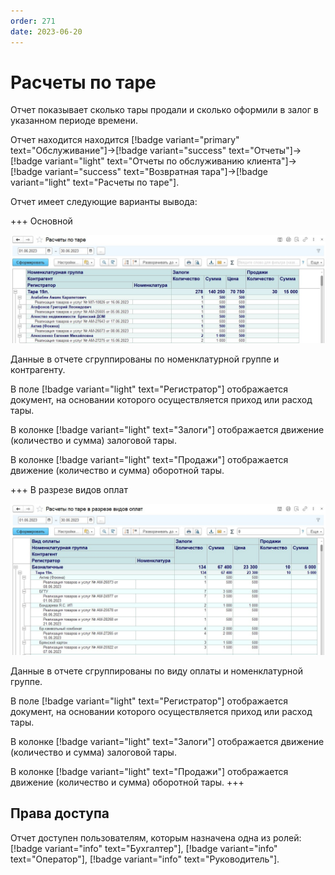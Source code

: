 ```yaml
---
order: 271
date: 2023-06-20
---
```

# Расчеты по таре

Отчет показывает сколько тары продали и сколько оформили в залог в указанном периоде времени.

Отчет находится находится [!badge variant="primary" text="Обслуживание"]->[!badge variant="success" text="Отчеты"]->[!badge variant="light" text="Отчеты по обслуживанию клиента"]->[!badge variant="success" text="Возвратная тара"]->[!badge variant="light" text="Расчеты по таре"].

Отчет имеет следующие варианты вывода:

+++ Основной

![](/images/Отчет_расчеты_по_таре.jpg)

Данные в отчете сгруппированы по номенклатурной группе и контрагенту.

В поле [!badge variant="light" text="Регистратор"] отображается документ, на основании которого осуществляется приход или расход тары.

В колонке [!badge variant="light" text="Залоги"] отображается движение (количество и сумма) залоговой тары.

В колонке [!badge variant="light" text="Продажи"] отображается движение (количество и сумма) оборотной тары.

+++ В разрезе видов оплат

![](/images/Отчет_расчеты_по_таре_виды_оплат.jpg)

Данные в отчете сгруппированы по виду оплаты и номенклатурной группе.

В поле [!badge variant="light" text="Регистратор"] отображается документ, на основании которого осуществляется приход или расход тары.

В колонке [!badge variant="light" text="Залоги"] отображается движение (количество и сумма) залоговой тары.

В колонке [!badge variant="light" text="Продажи"] отображается движение (количество и сумма) оборотной тары.
+++

## Права доступа

Отчет доступен пользователям, которым назначена одна из ролей: [!badge variant="info" text="Бухгалтер"], [!badge variant="info" text="Оператор"], [!badge variant="info" text="Руководитель"].
